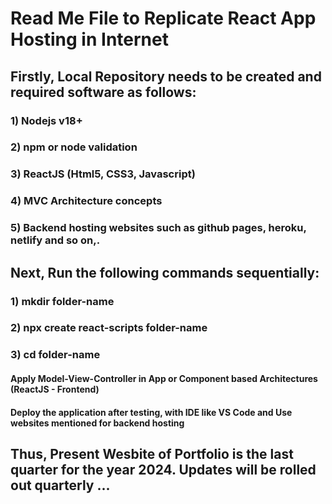 # Read Me File to Replicate React App Hosting in Internet

## Firstly, Local Repository needs to be created and required software as follows:
### 1) Nodejs v18+
### 2) npm or node validation
### 3) ReactJS (Html5, CSS3, Javascript)
### 4) MVC Architecture concepts
### 5) Backend hosting websites such as github pages, heroku, netlify and so on,.

## Next, Run the following commands sequentially:
### 1) mkdir folder-name
### 2) npx create react-scripts folder-name
### 3) cd folder-name

#### Apply Model-View-Controller in App or Component based Architectures (ReactJS - Frontend)
#### Deploy the application after testing, with IDE like VS Code and Use websites mentioned for backend hosting

## Thus, Present Wesbite of Portfolio is the last quarter for the year 2024. Updates will be rolled out quarterly ... 
